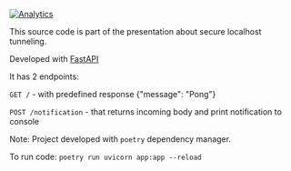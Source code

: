 [![Analytics](https://ga-beacon.appspot.com/G-R4W32GTLE2/notifications-api/readme)](https://github.com/igrigorik/ga-beacon)

This source code is part of the presentation about secure localhost tunneling.

Developed with [FastAPI](https://fastapi.tiangolo.com/)

It has 2 endpoints:

`GET /` - with predefined response {"message": "Pong"}

`POST /notification` - that returns incoming body and print notification to console

Note: Project developed with `poetry` dependency manager.

To run code: `poetry run uvicorn app:app --reload`
